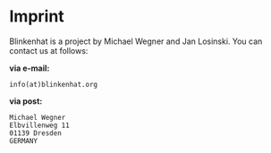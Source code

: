 # Imprint

Blinkenhat is a project by Michael Wegner and Jan Losinski.
You can contact us at follows:

**via e-mail:**
```plain
info(at)blinkenhat.org
```

**via post:**
```plain
Michael Wegner
Elbvillenweg 11
01139 Dresden
GERMANY
```
